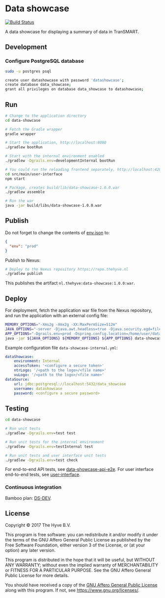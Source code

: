# Data showcase
[![Build Status](https://travis-ci.org/thehyve/data-showcase.svg?branch=master)](https://travis-ci.org/thehyve/data-showcase/branches)


A data showcase for displaying a summary of data in TranSMART.

## Development

### Configure PostgreSQL database
```bash
sudo -u postgres psql
```

```bash
create user datashowcase with password 'datashowcase';
create database data_showcase;
grant all privileges on database data_showcase to datashowcase;
```

## Run

```bash
# Change to the application directory
cd data-showcase

# Fetch the Gradle wrapper
gradle wrapper

# Start the application, http://localhost:8080
./gradlew bootRun

# Start with the internal environment enabled
./gradlew -Dgrails.env=developmentInternal bootRun

# You could run the reloading frontend separately, http://localhost:4200
cd src/main/user-interface
npm start

# Package, creates build/lib/data-showcase-1.0.0.war
./gradlew assemble

# Run the war
java -jar build/libs/data-showcase-1.0.0.war
```

## Publish
Do not forget to change the contents of [env.json](data-showcase/src/main/user-interface/src/app/config/env.json) to:
```json
{
  "env": "prod"
}
```
Publish to Nexus:
```bash
# Deploy to the Nexus repository https://repo.thehyve.nl
./gradlew publish
```
This publishes the artifact `nl.thehyve:data-showcase:1.0.0:war`.

## Deploy
For deployment, fetch the application war file from the Nexus repository,
and run the application with an external config file:
```bash
MEMORY_OPTIONS="-Xms2g -Xmx2g -XX:MaxPermSize=512m"
JAVA_OPTIONS="-server -Djava.awt.headless=true -Djava.security.egd=file:/dev/./urandom"
APP_OPTIONS="-Dgrails.env=prod -Dspring.config.location=/home/user/data-showcase-internal.yml"
java -jar ${JAVA_OPTIONS} ${MEMORY_OPTIONS} ${APP_OPTIONS} data-showcase-1.0.0.war
```

Example configuration file `data-showcase-internal.yml`:
```yaml
dataShowcase:
    environment: Internal
    accessToken: '<configure a secure token>'
    ntrLogo: '/<path to the logo>/<file name>'
    vuLogo: '/<path to the logo>/<file name>'
dataSource:
    url: jdbc:postgresql://localhost:5432/data_showcase
    username: datashowcase
    password: <configure a secure password>
```

## Testing

```bash
cd data-showcase

# Run unit tests
./gradlew -Dgrails.env=test test

# Run unit tests for the internal environment
./gradlew -Dgrails.env=testInternal test

# Run unit tests and user interface unit tests
./gradlew -Dgrails.env=test check
```

For end-to-end API tests, see [data-showcase-api-e2e](data-showcase-api-e2e).
For user interface end-to-end tests, see [user-interface](data-showcase/src/main/user-interface).

### Continuous integration

Bamboo plan: [DS-DEV](https://ci.ctmmtrait.nl/browse/DS-DEV).

## License
Copyright &copy; 2017  The Hyve B.V.

This program is free software: you can redistribute it and/or modify
it under the terms of the GNU Affero General Public License as
published by the Free Software Foundation, either version 3 of the
License, or (at your option) any later version.

This program is distributed in the hope that it will be useful,
but WITHOUT ANY WARRANTY; without even the implied warranty of
MERCHANTABILITY or FITNESS FOR A PARTICULAR PURPOSE. See the
GNU Affero General Public License for more details.

You should have received a copy of the [GNU Affero General Public License](LICENSE)
along with this program. If not, see https://www.gnu.org/licenses/.
